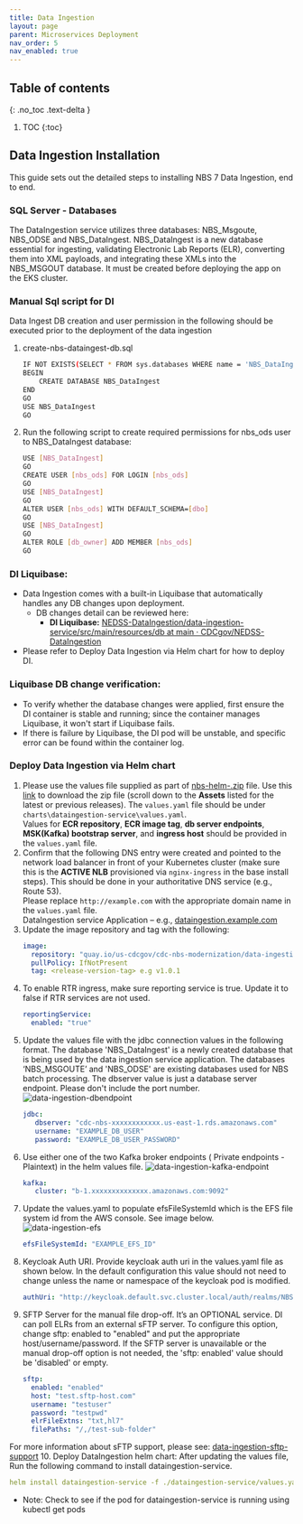 ```yaml
---
title: Data Ingestion
layout: page
parent: Microservices Deployment
nav_order: 5
nav_enabled: true
---
```


## Table of contents
{: .no_toc .text-delta }

1. TOC
{:toc}

## Data Ingestion Installation
This guide sets out the detailed steps to installing NBS 7 Data Ingestion, end to end.

### SQL Server - Databases
The DataIngestion service utilizes three databases: NBS_Msgoute, NBS_ODSE and NBS_DataIngest.
NBS_DataIngest is a new database essential for ingesting, validating Electronic Lab Reports (ELR), converting them into XML payloads, and integrating these XMLs into the NBS_MSGOUT database. It must be created before deploying the app on the EKS cluster.

### Manual Sql script for DI
Data Ingest DB creation and user permission in the following should be executed prior to the deployment of the data ingestion
1. create-nbs-dataingest-db.sql
   ```bash
   IF NOT EXISTS(SELECT * FROM sys.databases WHERE name = 'NBS_DataIngest')
   BEGIN
       CREATE DATABASE NBS_DataIngest
   END
   GO
   USE NBS_DataIngest
   GO
   ```
2. Run the following script to create required permissions for nbs_ods user to NBS_DataIngest database:
   ```bash
   USE [NBS_DataIngest]
   GO
   CREATE USER [nbs_ods] FOR LOGIN [nbs_ods]
   GO
   USE [NBS_DataIngest]
   GO
   ALTER USER [nbs_ods] WITH DEFAULT_SCHEMA=[dbo]
   GO
   USE [NBS_DataIngest]
   GO
   ALTER ROLE [db_owner] ADD MEMBER [nbs_ods]
   GO
   ```

### DI Liquibase:
- Data Ingestion comes with a built-in Liquibase that automatically handles any DB changes upon deployment.
  - DB changes detail can be reviewed here:
    - **DI Liquibase:** [NEDSS-DataIngestion/data-ingestion-service/src/main/resources/db at main · CDCgov/NEDSS-DataIngestion](https://github.com/CDCgov/NEDSS-DataIngestion/tree/main/data-ingestion-service/src/main/resources/db)
- Please refer to Deploy Data Ingestion via Helm chart for how to deploy DI.

### Liquibase DB change verification:
- To verify whether the database changes were applied, first ensure the DI container is stable and running; since the container manages Liquibase, it won't start if Liquibase fails.
- If there is failure by Liquibase, the DI pod will be unstable, and specific error can be found within the container log.

### Deploy Data Ingestion via Helm chart

1. Please use the values file supplied as part of [nbs-helm-<release>.zip](nbs-helm-<release>.zip) file. Use this [link](https://github.com/CDCgov/nbs-helm/releases) to download the zip file (scroll down to the **Assets** listed for the latest or previous releases). The `values.yaml` file should be under `charts\dataingestion-service\values.yaml`.  
   Values for **ECR repository**, **ECR image tag**, **db server endpoints**, **MSK(Kafka) bootstrap server**, and **ingress host** should be provided in the `values.yaml` file.
2. Confirm that the following DNS entry were created and pointed to the network load balancer in front of your Kubernetes cluster (make sure this is the **ACTIVE NLB** provisioned via `nginx-ingress` in the base install steps). This should be done in your authoritative DNS service (e.g., Route 53).  
   Please replace `http://example.com` with the appropriate domain name in the `values.yaml` file.  
   DataIngestion service Application – e.g., [dataingestion.example.com](http://dataingestion.example.com)
3. Update the image repository and tag with the following:
    ```yaml
    image:
      repository: "quay.io/us-cdcgov/cdc-nbs-modernization/data-ingestion-service"
      pullPolicy: IfNotPresent
      tag: <release-version-tag> e.g v1.0.1
    ```
4. To enable RTR ingress, make sure reporting service is true. Update it to false if RTR services are not used.
    ```yaml
    reportingService:
      enabled: "true"
    ```
5. Update the values file with the jdbc connection values in the following format. The database 'NBS_DataIngest' is a newly created database that is being used by the data ingestion service application. The databases ‘NBS_MSGOUTE’ and 'NBS_ODSE' are existing databases used for NBS batch processing. The dbserver value is just a database server endpoint. Please don't include the port number.
   ![data-ingestion-dbendpoint](/just-the-doc/docs/3_base_application/images/data-ingestion-dbendpoint.png)
   ```yaml
   jdbc:
      dbserver: "cdc-nbs-xxxxxxxxxxxx.us-east-1.rds.amazonaws.com"
      username: "EXAMPLE_DB_USER"
      password: "EXAMPLE_DB_USER_PASSWORD"
   ```
6. Use either one of the two Kafka broker endpoints ( Private endpoints - Plaintext) in the helm values file.
   ![data-ingestion-kafka-endpoint](/just-the-doc/docs/3_base_application/images/data-ingestion-kafka-endpoint.png)
   ```yaml
   kafka:
      cluster: "b-1.xxxxxxxxxxxxxx.amazonaws.com:9092"
   ```
7. Update the values.yaml to populate efsFileSystemId which is the EFS file system id from the AWS console. See image below.
   ![data-ingestion-efs](/just-the-doc/docs/3_base_application/images/data-ingestion-efs.png)
   ```yaml
   efsFileSystemId: "EXAMPLE_EFS_ID"
   ```
8. Keycloak Auth URI. Provide keycloak auth uri in the values.yaml file as shown below. In the default configuration this value should not need to change unless the name or namespace of the keycloak pod is modified.
   ```yaml
   authUri: "http://keycloak.default.svc.cluster.local/auth/realms/NBS"
   ```
9. SFTP Server for the manual file drop-off. It’s an OPTIONAL service. DI can poll ELRs from an external sFTP server. To configure this option, change sftp: enabled to "enabled" and put the appropriate host/username/password. If the SFTP server is unavailable or the manual drop-off option is not needed, the 'sftp: enabled' value should be 'disabled' or empty.
   ```yaml
   sftp:
     enabled: "enabled"
     host: "test.sftp-host.com"
     username: "testuser"
     password: "testpwd"
     elrFileExtns: "txt,hl7"
     filePaths: "/,/test-sub-folder"
   ```
For more information about sFTP support, please see: [data-ingestion-sftp-support](https://cdc-nbs.atlassian.net/wiki/spaces/NM/pages/1592755309)
10. Deploy DataIngestion helm chart:
After updating the values file, Run the following command to install dataingestion-service.
   ```yaml
   helm install dataingestion-service -f ./dataingestion-service/values.yaml dataingestion-service
   ```
   - Note: Check to see if the pod for dataingestion-service is running using kubectl get pods
